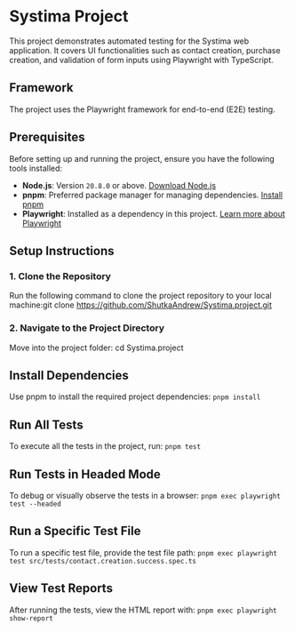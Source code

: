 # Systima Project
This project demonstrates automated testing for the Systima web application. It covers UI functionalities such as contact creation, purchase creation, and validation of form inputs using Playwright with TypeScript.

## Framework
The project uses the Playwright framework for end-to-end (E2E) testing.

## Prerequisites
Before setting up and running the project, ensure you have the following tools installed:

- **Node.js**: Version `20.8.0` or above. [Download Node.js](https://nodejs.org/)
- **pnpm**: Preferred package manager for managing dependencies. [Install pnpm](https://pnpm.io/installation)
- **Playwright**: Installed as a dependency in this project. [Learn more about Playwright](https://playwright.dev/)
## Setup Instructions
### 1. Clone the Repository
Run the following command to clone the project repository to your local machine:git clone https://github.com/ShutkaAndrew/Systima.project.git

### 2. Navigate to the Project Directory
Move into the project folder:
cd Systima.project

## Install Dependencies
Use pnpm to install the required project dependencies:
```pnpm install```

## Run All Tests
To execute all the tests in the project, run:
```pnpm test```

## Run Tests in Headed Mode
To debug or visually observe the tests in a browser:
```pnpm exec playwright test --headed```

## Run a Specific Test File
To run a specific test file, provide the test file path:
```pnpm exec playwright test src/tests/contact.creation.success.spec.ts```

## View Test Reports
After running the tests, view the HTML report with:
```pnpm exec playwright show-report```
